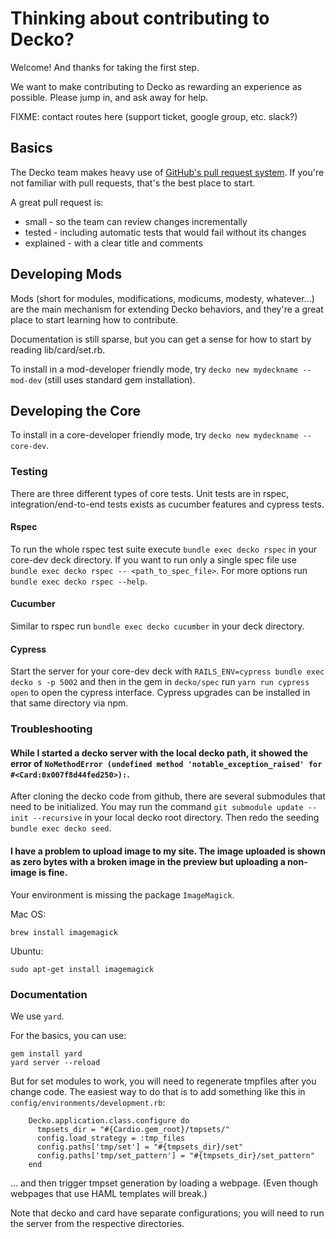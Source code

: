 # Thinking about contributing to Decko?
Welcome! And thanks for taking the first step.

We want to make contributing to Decko as rewarding an experience as possible. Please jump in, and ask away for help.

FIXME: contact routes here (support ticket, google group, etc.  slack?)

## Basics
The Decko team makes heavy use of [GitHub's pull request system](https://help.github.com/articles/using-pull-requests).  If you're not familiar with pull requests, that's the best place to start.

A great pull request is:
* small - so the team can review changes incrementally
* tested - including automatic tests that would fail without its changes
* explained - with a clear title and comments

## Developing Mods
Mods (short for modules, modifications, modicums, modesty, whatever...) are the main mechanism for extending Decko behaviors, and they're a great place to start learning how to contribute.

Documentation is still sparse, but you can get a sense for how to start by reading lib/card/set.rb.

To install in a mod-developer friendly mode, try `decko new mydeckname --mod-dev` (still uses standard gem installation).

## Developing the Core

To install in a core-developer friendly mode, try `decko new mydeckname --core-dev`.  

### Testing
There are three different types of core tests. 
Unit tests are in rspec, integration/end-to-end tests exists as cucumber features and 
cypress tests.
#### Rspec
To run the whole rspec test suite execute `bundle exec decko rspec` in your
core-dev deck directory. 
If you want to run only a single spec file use `bundle exec decko rspec -- <path_to_spec_file>`.
For more options run `bundle exec decko rspec --help`. 
#### Cucumber
Similar to rspec run `bundle exec decko cucumber` in your deck directory.
#### Cypress
Start the server for your core-dev deck with `RAILS_ENV=cypress bundle exec decko s -p 5002`
and then in the gem in `decko/spec` run `yarn run cypress open` to open the cypress interface.
Cypress upgrades can be installed in that same directory via npm. 




### Troubleshooting

#### While I started a decko server with the local decko path, it showed the error of `NoMethodError (undefined method 'notable_exception_raised' for #<Card:0x007f8d44fed250>):`.

After cloning the decko code from github, there are several submodules that need to be initialized. You may run the command `git submodule update --init --recursive` in your local decko root directory. Then redo the seeding `bundle exec decko seed`.

#### I have a problem to upload image to my site. The image uploaded is shown as zero bytes with a broken image in the preview but uploading a non-image is fine.

Your environment is missing the package `ImageMagick`.

Mac OS:

`brew install imagemagick`

Ubuntu:

`sudo apt-get install imagemagick`

### Documentation

We use `yard`.  

For the basics, you can use:

    gem install yard
    yard server --reload

But for set modules to work, you will need to regenerate tmpfiles after you change code.
The easiest way to do that is to add something like this in 
`config/environments/development.rb`:

        Decko.application.class.configure do
          tmpsets_dir = "#{Cardio.gem_root}/tmpsets/"
          config.load_strategy = :tmp_files
          config.paths['tmp/set'] = "#{tmpsets_dir}/set"
          config.paths['tmp/set_pattern'] = "#{tmpsets_dir}/set_pattern"
        end

... and then trigger tmpset generation by loading a webpage. (Even though webpages that
use HAML templates will break.)

Note that decko and card have separate configurations; you will need to run the server
from the respective directories.

